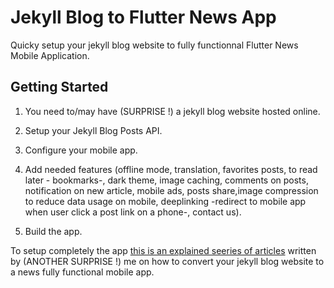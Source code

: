 # Jekyll Blog to Flutter News App

Quicky setup your jekyll blog website to fully functionnal Flutter News Mobile Application.

## Getting Started

1. You need to/may have (SURPRISE !) a jekyll blog website hosted online.

2. Setup your Jekyll Blog Posts API.

3. Configure your mobile app.

4. Add needed features (offline mode, translation, favorites posts, to read later - bookmarks-, dark theme, image caching, comments on posts, notification on new article, mobile ads, posts share,image compression to reduce data usage on mobile, deeplinking -redirect to mobile app when user click a post link on a phone-, contact us).

5. Build the app.

To setup completely the app [this is an explained seeries of articles](https://blog.theresilient.dev/series/blog-to-flutter-app) written by (ANOTHER SURPRISE !) me on how to convert your jekyll blog website to a news fully functional mobile app.
